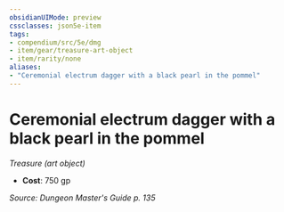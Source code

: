 ```yaml
---
obsidianUIMode: preview
cssclasses: json5e-item
tags:
- compendium/src/5e/dmg
- item/gear/treasure-art-object
- item/rarity/none
aliases: 
- "Ceremonial electrum dagger with a black pearl in the pommel"
---
```

# Ceremonial electrum dagger with a black pearl in the pommel
*Treasure (art object)*  

- **Cost**: 750 gp

*Source: Dungeon Master's Guide p. 135*